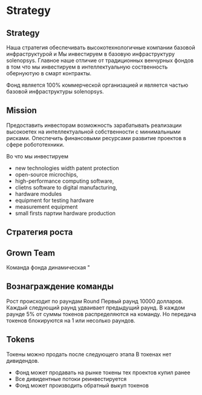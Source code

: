 # Strategy

## Strategy
Наша стратегия обеспечивать высокотехнологичные компании базовой инфраструктурой и 
Мы инвестируем в базовую инфраструктуру solenopsys. Главное наше отличие от традиционных
венчурных фондов в том что мы инвестируем в интеллектуальную соственность обернуютую в смарт контракты.




Фонд является 100% коммерческой организацией и является частью 
базовой инфраструктуры solenopsys. 

## Mission
Предоставить инвесторам возможность зарабатывать реализации высокоетех на интеллектуальной собственности
с минимальными рисками. 
Опеспечить финансовыми ресурсами развитие проектов в сфере робототехники.


Во что мы инвестируем

- new technologies width patent protection
- open-source microchips, 
- high-performance computing software, 
- clietns software to digital manufacturing,
- hardware modules
- equipment for testing hardware
- measurement equipment
- small firsts партии hardware production 

## Стратегия роста 
 
## Grown Team 
Команда фонда динамическая
"

## Вознаграждение команды
Рост происходит по раундам Round 
Первый раунд 10000 долларов. 
Каждый следующий раунд удваивает предыдущий раунд.
В каждом раунде 5% от суммы токенов распределяются на команду.
Но передача токенов блокируются на 1 или несолько раундов. 



## Tokens 
Токены можно продать после следующего этапа
В токенах нет дивидендов.
- Фонд может продавать на рынке токены тех проектов купил ранее
- Все дивидентные потоки реинвестируется
- Фонд может производить обратный выкуп токенов
